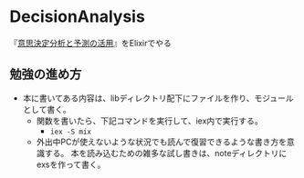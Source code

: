 # DecisionAnalysis

『[意思決定分析と予測の活用](https://www.kspub.co.jp/book/detail/5222270.html)』をElixirでやる

## 勉強の進め方

- 本に書いてある内容は、libディレクトリ配下にファイルを作り、モジュールとして書く。
  - 関数を書いたら、下記コマンドを実行して、iex内で実行する。
    - `iex -S mix`
  - 外出中PCが使えないような状況でも読んで復習できるような書き方を意識する。
本を読み込むための雑多な試し書きは、noteディレクトリにexsを作って書く。
